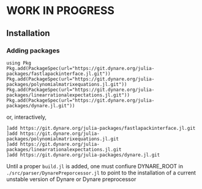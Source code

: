 # WORK IN PROGRESS

## Installation 

### Adding packages 
```
using Pkg
Pkg.add(PackageSpec(url="https://git.dynare.org/julia-packages/fastlapackinterface.jl.git"))
Pkg.add(PackageSpec(url="https://git.dynare.org/julia-packages/polynomialmatrixequations.jl.git"))
Pkg.add(PackageSpec(url="https://git.dynare.org/julia-packages/linearrationalexpectations.jl.git"))
Pkg.add(PackageSpec(url="https://git.dynare.org/julia-packages/dynare.jl.git"))
```
or, interactively,
```
]add https://git.dynare.org/julia-packages/fastlapackinterface.jl.git
]add https://git.dynare.org/julia-packages/polynomialmatrixequations.jl.git
]add https://git.dynare.org/julia-packages/linearrationalexpectations.jl.git
]add https://git.dynare.org/julia-packages/dynare.jl.git
```

Until a proper ``build.jl`` is added, one must confiure DYNARE_ROOT in ``./src/parser/DynarePreporcessor.jl`` to point to the installation of a current unstable version of Dynare or Dynare preprocessor
